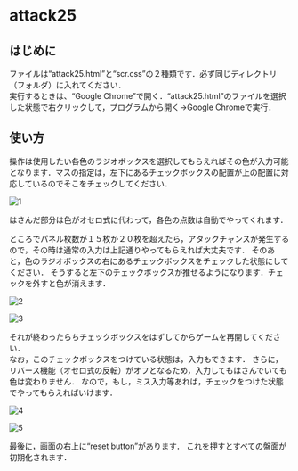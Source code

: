 
# attack25

## はじめに

ファイルは“attack25.html”と“scr.css”の２種類です．必ず同じディレクトリ（フォルダ）に入れてください．  
実行するときは、“Google Chrome”で開く．“attack25.html”のファイルを選択した状態で右クリックして，プログラムから開く->Google Chromeで実行．

## 使い方
操作は使用したい各色のラジオボックスを選択してもらえればその色が入力可能となります．マスの指定は，左下にあるチェックボックスの配置が上の配置に対応しているのでそこをチェックしてください．
  
![1](https://user-images.githubusercontent.com/49720767/116956598-9b15bc00-acd0-11eb-8e3d-89b0439a03fe.png)
  
はさんだ部分は色がオセロ式に代わって，各色の点数は自動でやってくれます．  
  
ところでパネル枚数が１５枚か２０枚を超えたら，アタックチャンスが発生するので，その時は通常の入力は上記通りやってもらえれば大丈夫です．
そのあと，色のラジオボックスの右にあるチェックボックスをチェックした状態にしてください．
そうすると左下のチェックボックスが推せるようになります．チェックを外すと色が消えます．  
  
![2](https://user-images.githubusercontent.com/49720767/116956312-f1cec600-accf-11eb-925f-0ee6e94a9183.png)
  
![3](https://user-images.githubusercontent.com/49720767/116956349-1034c180-acd0-11eb-9532-9a25ac8ae777.png)
  
それが終わったらちチェックボックスをはずしてからゲームを再開してください．  
なお，このチェックボックスをつけている状態は，入力もできます．
さらに，リバース機能（オセロ式の反転）がオフとなるため，入力してもはさんでいても色は変わりません．
なので，もし，ミス入力等あれば，チェックをつけた状態でやってもらえればいけます．  
  
![4](https://user-images.githubusercontent.com/49720767/116956428-38242500-acd0-11eb-80a5-2df2b7d38339.png)
  
![5](https://user-images.githubusercontent.com/49720767/116956465-4d00b880-acd0-11eb-85bf-6f05a84ee64b.png)
  
最後に，画面の右上に“reset button”があります．
これを押すとすべての盤面が初期化されます．

